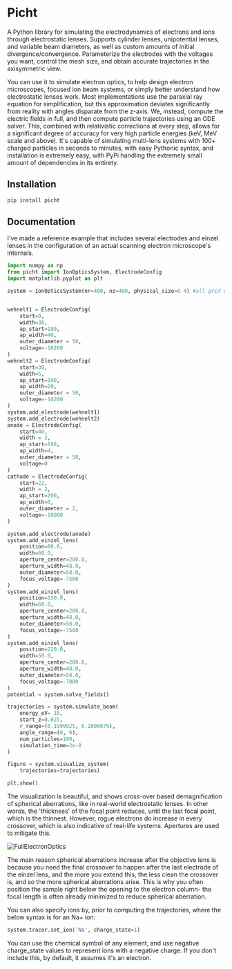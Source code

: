 # Picht

A Python library for simulating the electrodynamics of electrons and ions through electrostatic lenses. Supports cylinder lenses, unipotential lenses, and variable beam diameters, as well as custom amounts of initial divergence/convergence. Parameterize the electrodes with the voltages you want, control the mesh size, and obtain accurate trajectories in the axisymmetric view.

You can use it to simulate electron optics, to help design electron microscopes, focused ion beam systems, or simply better understand how electrostatic lenses work. Most implementations use the paraxial ray equation for simplification, but this approximation deviates significantly from reality with angles disparate from the z-axis. We, instead, compute the electric fields in full, and then compute particle trajectories using an ODE solver. This, combined with relativistic corrections at every step, allows for a significant degree of accuracy for very high particle energies (keV, MeV scale and above). It's capable of simulating multi-lens systems with 100+ charged particles in seconds to minutes, with easy Pythonic syntax, and installation is extremely easy, with PyPi handling the extremely small amount of dependencies in its entirety.

## Installation
```bash
pip install picht
```

## Documentation

I've made a reference example that includes several electrodes and einzel lenses in the configuration of an actual scanning electron microscope's internals. 

```python
import numpy as np
from picht import IonOpticsSystem, ElectrodeConfig
import matplotlib.pyplot as plt

system = IonOpticsSystem(nr=400, nz=400, physical_size=0.4) #all grid units are in mm.


wehnelt1 = ElectrodeConfig(
    start=0,
    width=30,
    ap_start=180,
    ap_width=40,
    outer_diameter = 50,
    voltage=-10200
)
wehnelt2 = ElectrodeConfig(
    start=30,
    width=5,
    ap_start=190,
    ap_width=20,
    outer_diameter = 50,
    voltage=-10200
)
system.add_electrode(wehnelt1)
system.add_electrode(wehnelt2)
anode = ElectrodeConfig(
    start=40,
    width = 2,
    ap_start=198,
    ap_width=4,
    outer_diameter = 50,
    voltage=0
)
cathode = ElectrodeConfig(
    start=22,
    width = 2,
    ap_start=200,
    ap_width=0,
    outer_diameter = 2,
    voltage=-10000
)

system.add_electrode(anode)
system.add_einzel_lens(
    position=80.0,
    width=60.0,
    aperture_center=200.0,
    aperture_width=48.0,
    outer_diameter=50.0,
    focus_voltage=-7500
)
system.add_einzel_lens(
    position=150.0,
    width=60.0,
    aperture_center=200.0,
    aperture_width=48.0,
    outer_diameter=50.0,
    focus_voltage=-7500
)
system.add_einzel_lens(
    position=220.0,
    width=50.0,
    aperture_center=200.0,
    aperture_width=48.0,
    outer_diameter=50.0,
    focus_voltage=-7000
)
potential = system.solve_fields()

trajectories = system.simulate_beam(
    energy_eV= 10,  
    start_z=0.025,
    r_range=(0.1999925, 0.2000075),
    angle_range=(0, 0),
    num_particles=100,
    simulation_time=2e-8
)

figure = system.visualize_system(
    trajectories=trajectories)

plt.show()
```

The visualization is beautiful, and shows cross-over based demagnification of spherical aberrations, like in real-world electrostatic lenses. In other words, the 'thickness' of the focal point reduces, until the last focal point, which is the thinnest. However, rogue electrons do increase in every crossover, which is also indicative of real-life systems. Apertures are used to mitigate this. 

![FullElectronOptics](https://github.com/user-attachments/assets/22f984b8-569f-4406-89ab-941ae67f7ed5)

The main reason spherical aberrations increase after the objective lens is because you need the final crossover to happen after the last electrode of the einzel lens, and the more you extend this, the less clean the crossover is, and so the more spherical aberrations arise. This is why you often position the sample right below the opening to the electron column- the focal length is often already minimized to reduce spherical aberration.

You can also specify ions by, prior to computing the trajectories, where the below syntax is for an Na+ ion:

```python
system.tracer.set_ion('Na', charge_state=1)
```

You can use the chemical symbol of any element, and use negative charge_state values to represent ions with a negative charge. If you don't include this, by default, it assumes it's an electron.